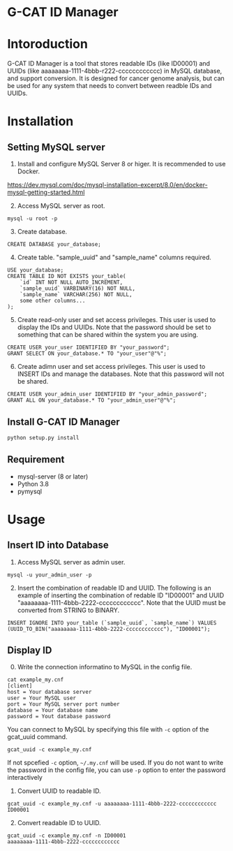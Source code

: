 G-CAT ID Manager
==================

# Intoroduction
G-CAT ID Manager is a tool that stores readable IDs (like ID00001) and UUIDs (like aaaaaaaa-1111-4bbb-r222-cccccccccccc) in MySQL database, and support conversion.
It is designed for cancer genome analysis, but can be used for any system that needs to convert between readble IDs and UUIDs.

# Installation
## Setting MySQL server
1. Install and configure MySQL Server 8 or higer. It is recommended to use Docker.

https://dev.mysql.com/doc/mysql-installation-excerpt/8.0/en/docker-mysql-getting-started.html

2. Access MySQL server as root.
```
mysql -u root -p
```

3. Create database.
```
CREATE DATABASE your_database;
```

4. Create table. "sample_uuid" and "sample_name" columns required.
```
USE your_database;
CREATE TABLE ID NOT EXISTS your_table(
    `id` INT NOT NULL AUTO_INCREMENT,
    `sample_uuid` VARBINARY(16) NOT NULL,
    `sample_name` VARCHAR(256) NOT NULL,
    some other columns...
);
```

5. Create read-only user and set access privileges. This user is used to display the IDs and UUIDs. Note that the password should be set to something that can be shared within the system you are using.
```
CREATE USER your_user IDENTIFIED BY "your_password";
GRANT SELECT ON your_database.* TO "your_user"@"%";
```

6. Create adimn user and set access privileges. This user is used to INSERT IDs and manage the databases. Note that this password will not be shared.
```
CREATE USER your_admin_user IDENTIFIED BY "your_admin_password";
GRANT ALL ON your_database.* TO "your_admin_user"@"%";
```

## Install G-CAT ID Manager
```sh
python setup.py install
```

## Requirement
* mysql-server (8 or later)
* Python 3.8
* pymysql

# Usage
## Insert ID into Database
1. Access MySQL server as admin user.
```
mysql -u your_admin_user -p 
```

2. Insert the combination of readable ID and UUID. The following is an example of inserting the combination of redable ID "ID00001" and UUID "aaaaaaaa-1111-4bbb-2222-cccccccccccc". Note that the UUID must be converted from STRING to BINARY.
```
INSERT IGNORE INTO your_table (`sample_uuid`, `sample_name`) VALUES (UUID_TO_BIN("aaaaaaaa-1111-4bbb-2222-cccccccccccc"), "ID00001");
```

## Display ID 
0. Write the connection informatino to MySQL in the config file.
```
cat example_my.cnf
[client]
host = Your database server
user = Your MySQL user
port = Your MySQL server port number
database = Your database name
password = Yout database password
```

You can connect to MySQL by specifying this file with `-c` option of the gcat_uuid command.
```
gcat_uuid -c example_my.cnf
```

If not spcefied `-c` option, `~/.my.cnf` will be used.
If you do not want to write the password in the config file, you can use `-p` option to enter the password interactively 

1. Convert UUID to readable ID.
```
gcat_uuid -c example_my.cnf -u aaaaaaaa-1111-4bbb-2222-cccccccccccc
ID00001
```

2. Convert readable ID to UUID.
```
gcat_uuid -c example_my.cnf -n ID00001
aaaaaaaa-1111-4bbb-2222-cccccccccccc
```
